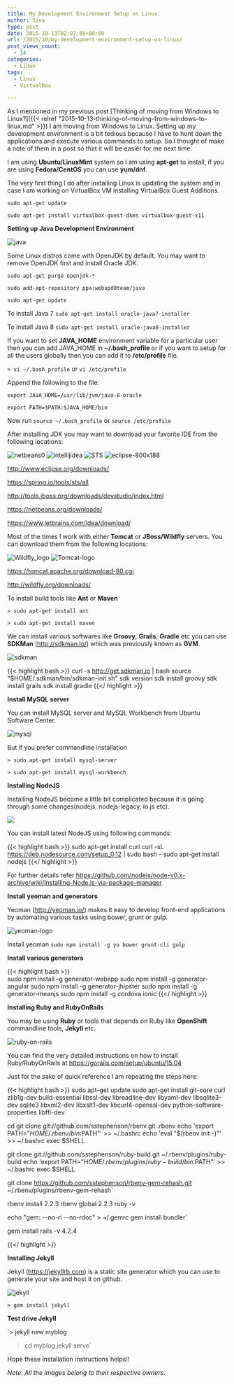 ```yaml
---
title: My Development Environment Setup on Linux
author: Siva
type: post
date: 2015-10-13T02:07:05+00:00
url: /2015/10/my-development-environment-setup-on-linux/
post_views_count:
  - 14
categories:
  - Linux
tags:
  - Linux
  - VirtualBox

---
```

As I mentioned in my previous post 
[Thinking of moving from Windows to Linux?]({{< relref "2015-10-13-thinking-of-moving-from-windows-to-linux.md" >}})
I am moving from Windows to Linux. Setting up my development environment is a bit tedious because I have to hunt down the applications and execute various commands to setup. So I thought of make a note of them in a post so that it will be easier for me next time.

I am using **Ubuntu/LinuxMint** system so I am using **apt-get** to install, if you are using **Fedora/CentOS** you can use **yum/dnf**.

The very first thing I do after installing Linux is updating the system and in case I am working on VirtualBox VM installing VirtualBox Guest Additions.

```sudo apt-get update```

```sudo apt-get install virtualbox-guest-dkms virtualbox-guest-x11```

**Setting up Java Development Environment**
  
<img class="size-full wp-image-558 aligncenter" src="/images/java.jpg?resize=120%2C90" alt="java" />

Some Linux distros come with OpenJDK by default. You may want to remove OpenJDK first and install Oracle JDK.

`sudo apt-get purge openjdk-*`

`sudo add-apt-repository ppa:webupd8team/java`

`sudo apt-get update`

To install Java 7 `sudo apt-get install oracle-java7-installer`
  
To install Java 8 `sudo apt-get install oracle-java8-installer`

If you want to set **JAVA_HOME** environment variable for a particular user then you can add JAVA_HOME in **~/.bash_profile** or if you want to setup for all the users globally then you can add it to **/etc/profile** file.

`> vi ~/.bash_profile` or `vi /etc/profile`

Append the following to the file:

`export JAVA_HOME=/usr/lib/jvm/java-8-oracle`
  
`export PATH=$PATH:$JAVA_HOME/bin`

Now run `source ~/.bash_profile` or `source /etc/profile`

After installing JDK you may want to download your favorite IDE from the following locations:


<img class="alignnone size-full" src="/images/netbeans0.png" alt="netbeans0" /> 
<img class="alignnone size-full" src="/images/intellijidea.png" alt="intellijidea" /> 
<img class="alignnone size-full" src="/images/STS.png" alt="STS" />
<img class="alignnone size-full" src="/images/eclipse-800x188.png" alt="eclipse-800x188" />

<a href="http://www.eclipse.org/downloads/" target="_blank">http://www.eclipse.org/downloads/</a>
  
<a href="https://spring.io/tools/sts/all" target="_blank">https://spring.io/tools/sts/all</a>
  
<a href="http://tools.jboss.org/downloads/devstudio/index.html" target="_blank">http://tools.jboss.org/downloads/devstudio/index.html</a>
  
<a href="https://netbeans.org/downloads/" target="_blank">https://netbeans.org/downloads/</a>
  
<a href="https://www.jetbrains.com/idea/download/" target="_blank">https://www.jetbrains.com/idea/download/</a>

Most of the times I work with either **Tomcat** or **JBoss/Wildfly** servers. 
You can download them from the following locations:

<img class="alignnone size-medium " src="/images/Wildfly_logo.png" alt="Wildfly_logo" />
<img class="alignnone size-full" src="/images/Tomcat-logo.png" alt="Tomcat-logo" />

<a href="https://tomcat.apache.org/download-80.cgi" target="_blank">https://tomcat.apache.org/download-80.cgi</a>
  
<a href="http://wildfly.org/downloads/" target="_blank">http://wildfly.org/downloads/</a>

To install build tools like **Ant** or **Maven**
  
`> sudo apt-get install ant`

`> sudo apt-get install maven`

We can install various softwares like **Groovy**, **Grails**, **Gradle** etc you can use **SDKMan** (<a href="http://sdkman.io/" target="_blank">http://sdkman.io/</a>) which was previously known as **GVM**.

<img class="size-full aligncenter" src="/images/sdkman.png" alt="sdkman" />

{{< highlight bash >}}
curl -s http://get.sdkman.io | bash
source "$HOME/.sdkman/bin/sdkman-init.sh"
sdk version
sdk install groovy
sdk install grails
sdk install gradle
{{</ highlight  >}}

**Install MySQL server**
  
You can install MySQL server and MySQL Workbench from Ubuntu Software Center.

<img class="size-full aligncenter" src="/images/mysql.jpg" alt="mysql" />

But if you prefer commandline installation

`> sudo apt-get install mysql-server`

`> sudo apt-get install mysql-workbench`

**Installing NodeJS**
  
Installing NodeJS become a little bit complicated because it is going through some changes(nodejs, nodejs-legacy, io.js etc).

<img class="size-medium aligncenter" src="/images/nodejs-dark1.jpg" />
  
You can install latest NodeJS using following commands:

{{< highlight bash >}}
sudo apt-get install curl
curl -sL https://deb.nodesource.com/setup_0.12 | sudo bash -
sudo apt-get install nodejs
{{</ highlight  >}}

For further details refer https://github.com/nodejs/node-v0.x-archive/wiki/Installing-Node.js-via-package-manager

**Install yeoman and generators**
  
Yeoman (<a href="http://yeoman.io/" target="_blank">http://yeoman.io/</a>) makes it easy to develop front-end applications by automating various tasks using bower, grunt or gulp.

<img class="size-full aligncenter" src="/images/yeoman-logo.png" alt="yeoman-logo" />

Install yeoman `sudo npm install -g yo bower grunt-cli gulp`
  
**Install various generators**

{{< highlight bash >}}  
sudo npm install -g generator-webapp
sudo npm install -g generator-angular
sudo npm install -g generator-jhipster
sudo npm install -g generator-meanjs
sudo npm install -g cordova ionic
{{</ highlight  >}}

**Installing Ruby and RubyOnRails**
  
You may be using **Ruby** or tools that depends on Ruby like **OpenShift** commandline tools, **Jekyll** etc.

<img class="size-full aligncenter" src="/images/ruby-on-rails.jpg?resize=149%2C149" alt="ruby-on-rails" />

You can find the very detailed instructions on how to install Ruby/RubyOnRails at <a href="https://gorails.com/setup/ubuntu/15.04" target="_blank">https://gorails.com/setup/ubuntu/15.04</a>

Just for the sake of quick reference I am repeating the steps here:

{{< highlight bash >}}
sudo apt-get update
sudo apt-get install git-core curl zlib1g-dev build-essential libssl-dev libreadline-dev libyaml-dev libsqlite3-dev sqlite3 libxml2-dev libxslt1-dev libcurl4-openssl-dev python-software-properties libffi-dev`

cd
git clone git://github.com/sstephenson/rbenv.git .rbenv
echo 'export PATH="$HOME/.rbenv/bin:$PATH"' >> ~/.bashrc
echo 'eval "$(rbenv init -)"' >> ~/.bashrc
exec $SHELL

git clone git://github.com/sstephenson/ruby-build.git ~/.rbenv/plugins/ruby-build
echo 'export PATH="$HOME/.rbenv/plugins/ruby-build/bin:$PATH"' >> ~/.bashrc
exec $SHELL

git clone https://github.com/sstephenson/rbenv-gem-rehash.git ~/.rbenv/plugins/rbenv-gem-rehash`

rbenv install 2.2.3
rbenv global 2.2.3
ruby -v

echo "gem: --no-ri --no-rdoc" > ~/.gemrc
gem install bundler`

gem install rails -v 4.2.4

{{</ highlight  >}}

**Installing Jekyll**
  
Jekyll (<a href="https://jekyllrb.com" target="_blank">https://jekyllrb.com</a>) is a static site generator which you can use to generate your site and host it on github.

<img class="size-medium aligncenter" src="/images/jekyll.jpg" alt="jekyll" />

`> gem install jekyll`

**Test drive Jekyll**
  
`> jekyll new myblog
> cd myblog
> jekyll serve`

Hope these installation instructions helps!!

_Note: All the images belong to their respective owners._

